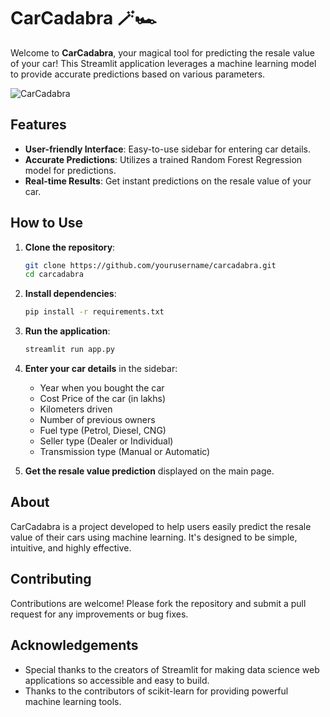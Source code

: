# CarCadabra 🪄🏎️

Welcome to **CarCadabra**, your magical tool for predicting the resale value of your car! This Streamlit application leverages a machine learning model to provide accurate predictions based on various parameters.

![CarCadabra](carcadabra_image.png)

## Features

- **User-friendly Interface**: Easy-to-use sidebar for entering car details.
- **Accurate Predictions**: Utilizes a trained Random Forest Regression model for predictions.
- **Real-time Results**: Get instant predictions on the resale value of your car.

## How to Use

1. **Clone the repository**:
    ```sh
    git clone https://github.com/yourusername/carcadabra.git
    cd carcadabra
    ```

2. **Install dependencies**:
    ```sh
    pip install -r requirements.txt
    ```

3. **Run the application**:
    ```sh
    streamlit run app.py
    ```

4. **Enter your car details** in the sidebar:
    - Year when you bought the car
    - Cost Price of the car (in lakhs)
    - Kilometers driven
    - Number of previous owners
    - Fuel type (Petrol, Diesel, CNG)
    - Seller type (Dealer or Individual)
    - Transmission type (Manual or Automatic)

5. **Get the resale value prediction** displayed on the main page.

## About

CarCadabra is a project developed to help users easily predict the resale value of their cars using machine learning. It's designed to be simple, intuitive, and highly effective.

## Contributing

Contributions are welcome! Please fork the repository and submit a pull request for any improvements or bug fixes.

## Acknowledgements

- Special thanks to the creators of Streamlit for making data science web applications so accessible and easy to build.
- Thanks to the contributors of scikit-learn for providing powerful machine learning tools.


